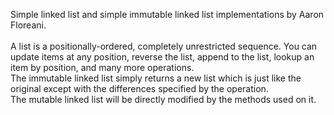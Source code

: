 Simple linked list and simple immutable linked list implementations by Aaron Floreani. <br /> <br />
A list is a positionally-ordered, completely unrestricted sequence. You can update items at any position, reverse the list, append to the list, lookup an item by position, and many more operations. <br />
The immutable linked list simply returns a new list which is just like the original except with the differences specified by the operation. <br />
The mutable linked list will be directly modified by the methods used on it. <br />
